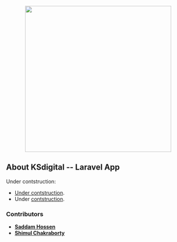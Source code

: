 <p align="center"><a href="https://ksdigital.com.bd" target="_blank"><img src="https://user-images.githubusercontent.com/44619255/163717922-a895d04e-865e-4180-a8a1-3d50a62a73fa.svg" width="400"></a></p>

## About KSdigital -- Laravel App

Under contstruction:

- [Under contstruction](https://ksdigital.com.bd).
- Under [contstruction](https://ksdigital.com.bd).

### Contributors

- **[Saddam Hossen](https://github.com/saddamhshovon)**
- **[Shimul Chakraborty](https://github.com/shimulckbt)**

